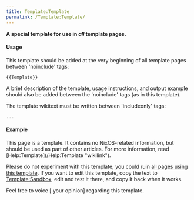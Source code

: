 ```yaml
---
title: Template:Template
permalink: /Template:Template/
---
```


<noinclude>

**A special template for use in *all* template pages.**

#### Usage

This template should be added at the very beginning of all template pages between 'noinclude' tags:

<noinclude>`{{Template}}`</noinclude>

A brief description of the template, usage instructions, and output example should also be added between the 'noinclude' tags (as in this template).

The template wikitext must be written between 'includeonly' tags:

<includeonly>`...`</includeonly>

#### Example

</noinclude><includeonly>

<div class="toc" style="margin-bottom: 1em;">
This page is a template. It contains no NixOS-related information, but should be used as part of other articles. For more information, read [Help:Template](/Help:Template "wikilink").

Please do not experiment with this template; you could ruin [all pages using this template](/Special:Whatlinkshere/Template:{{PAGENAME}} "wikilink"). If you want to edit this template, copy the text to [Template:Sandbox](/Template:Sandbox "wikilink"), edit and test it there, and copy it back when it works.

Feel free to voice \[ your opinion\] regarding this template.

</div>
</includeonly>